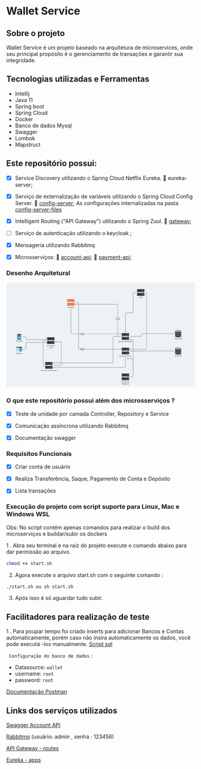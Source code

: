 # Wallet Service
## Sobre o projeto

Wallet Service é um projeto baseado na arquitetura de microservices, onde seu principal propósito é o gerenciamento de transações e garantir sua integridade.

## Tecnologias utilizadas e Ferramentas

- Intellij
- Java 11
- Spring boot
- Spring Cloud
- Docker
- Banco de dados Mysql
- Swagger
- Lombok
- Mapstruct

## Este repositório possui:
- [x] Service Discovery utilizando o Spring Cloud Netflix Eureka. 📂 eureka-server;

- [x] Serviço de externalização de variáveis utilizando o Spring Cloud Config Server. 📂 [config-server](https://github.com/abraaoribeiro/wallet-service/tree/master/config-server]); 
As configurações internalizadas na pasta [config-server-files](https://github.com/abraaoribeiro/wallet-service/tree/master/config-server-files)

- [x] Intelligent Routing ("API Gateway") utilizando o Spring Zuul. 📂 [gateway](https://github.com/abraaoribeiro/wallet-service/tree/master/gateway);

- [ ] Serviço de autenticação utilizando o keycloak ;

- [x] Mensageria utilizando Rabbitmq

- [x] Microsserviços: 📂 [account-api](https://github.com/abraaoribeiro/wallet-service/tree/master/account-api); 📂 [payment-api](https://github.com/abraaoribeiro/wallet-service/tree/master/payment-api);

### Desenho Arquitetural

![](https://github.com/abraaoribeiro/wallet-service/blob/master/assets/arquitetura.png)

### O que este repositório possui além dos microsserviços ?

- [x] Teste de unidade por camada Controller, Repository e Service
- [x] Comunicação assíncrona utilizando Rabbitmq
- [x] Documentação swagger


### Requisitos Funcionais

- [x] Criar conta de usuário

- [x] Realiza Transferência, Saque, Pagamento de Conta e Depósito

- [x] Lista transações


### Execução do projeto com script suporte para Linux, Mac e Windows WSL

Obs: No script contém apenas comandos para realizar o build dos microserviços e
buildar/subir os dockers

1 . Abra seu terminal e na raiz do projeto execute o comando abaixo para dar permissão ao arquivo.

```sh
chmod +x start.sh
```
2. Agora execute o arquivo start.sh com o seguinte comando :

```sh
./start.sh ou sh start.sh
```

3. Após isso é só aguardar tudo subir.

## Facilitadores para realização de teste 

1 . Para poupar tempo foi criado inserts para adicionar Bancos e Contas automaticamente,
porém caso não insira automaticamente os dados, você pode executá -los manualmente. [Script sql](https://github.com/abraaoribeiro/wallet-service/blob/master/account-api/src/main/resources/data.sql)


` Configuração do banco de dados` :

- Datasource: `wallet`
- username: `root`
- password: `root`

[Documentação Postman](https://github.com/abraaoribeiro/wallet-service/blob/master/assets/Wallet-Service.json)

## Links dos serviços utilizados

[Swagger Account API](http://localhost:5555/account/swagger-ui.html)

[Rabbitmq](http://localhost:15672/#/) (usuário: admin , senha : 123456)

[API Gateway - routes](http://localhost:5555/actuator/routes)

[Eureka - apps](http://localhost:8761/eureka/apps)

